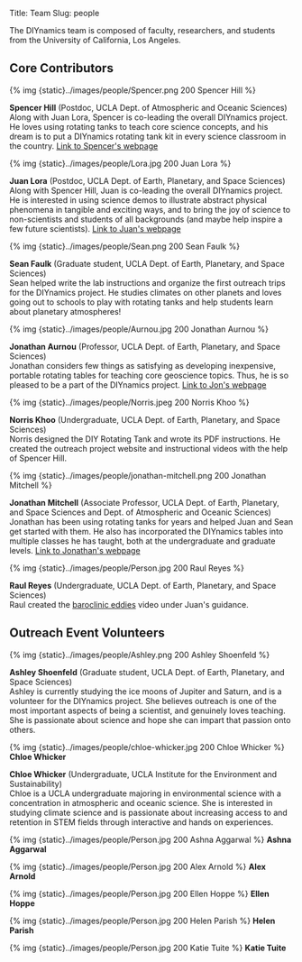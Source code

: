Title: Team
Slug: people

The DIYnamics team is composed of faculty, researchers, and students
from the University of California, Los Angeles.

## Core Contributors

{% img {static}../images/people/Spencer.png 200 Spencer Hill %}

**Spencer Hill** (Postdoc, UCLA Dept. of Atmospheric and Oceanic
Sciences)<br>Along with Juan Lora, Spencer is co-leading the overall
DIYnamics project.  He loves using rotating tanks to teach core
science concepts, and his dream is to put a DIYnamics rotating tank
kit in every science classroom in the country. [Link to Spencer's
webpage](http://people.atmos.ucla.edu/shill/)

{% img {static}../images/people/Lora.jpg 200 Juan Lora %}

**Juan Lora** (Postdoc, UCLA Dept. of Earth, Planetary, and Space
Sciences)<br>Along with Spencer Hill, Juan is co-leading the overall
DIYnamics project. He is interested in using science demos to
illustrate abstract physical phenomena in tangible and exciting ways,
and to bring the joy of science to non-scientists and students of all
backgrounds (and maybe help inspire a few future scientists). [Link to
Juan's webpage](http://staff.epss.ucla.edu/~jlora/index.html)

{% img {static}../images/people/Sean.png 200 Sean Faulk %}

**Sean Faulk** (Graduate student, UCLA Dept. of Earth, Planetary, and
Space Sciences)<br>Sean helped write the lab instructions and organize
the first outreach trips for the DIYnamics project. He studies
climates on other planets and loves going out to schools to play with
rotating tanks and help students learn about planetary atmospheres!

{% img {static}../images/people/Aurnou.jpg 200 Jonathan Aurnou %}

**Jonathan Aurnou** (Professor, UCLA Dept. of Earth, Planetary, and
Space Sciences)<br>Jonathan considers few things as satisfying as
developing inexpensive, portable rotating tables for teaching core
geoscience topics.  Thus, he is so pleased to be a part of the
DIYnamics project. [Link to Jon's
webpage](http://epss.ucla.edu/people/faculty/543/)

{% img {static}../images/people/Norris.jpeg 200 Norris Khoo %}

**Norris Khoo** (Undergraduate, UCLA Dept. of Earth, Planetary, and
Space Sciences)<br>Norris designed the DIY Rotating Tank and wrote its
PDF instructions. He created the outreach project website and
instructional videos with the help of Spencer Hill.

{% img {static}../images/people/jonathan-mitchell.png 200 Jonathan Mitchell %}

**Jonathan Mitchell** (Associate Professor, UCLA Dept. of Earth, Planetary,
and Space Sciences and Dept. of Atmospheric and Oceanic
Sciences)<br>Jonathan has been using rotating tanks for years and
helped Juan and Sean get started with them.  He also has incorporated
the DIYnamics tables into multiple classes he has taught, both at the
undergraduate and graduate levels.  [Link to
Jonathan's webpage](http://www2.ess.ucla.edu/~mitch/Home.html)

{% img {static}../images/people/Person.jpg 200 Raul Reyes %}

**Raul Reyes** (Undergraduate, UCLA Dept. of Earth, Planetary, and
Space Sciences)<br>Raul created the [baroclinic
eddies](https://www.youtube.com/watch?v=2nACitkIqNs) video under
Juan's guidance.

## Outreach Event Volunteers

{% img {static}../images/people/Ashley.png 200 Ashley Shoenfeld %}

**Ashley Shoenfeld** (Graduate student, UCLA Dept. of Earth, Planetary, and
Space Sciences)<br>Ashley is currently studying the ice moons of
Jupiter and Saturn, and is a volunteer for the DIYnamics project. She
believes outreach is one of the most important aspects of being a
scientist, and genuinely loves teaching. She is passionate about
science and hope she can impart that passion onto others.

{% img {static}../images/people/chloe-whicker.jpg 200 Chloe Whicker %} **Chloe Whicker**

**Chloe Whicker** (Undergraduate, UCLA Institute for the Environment
and Sustainability)<br>Chloe is a UCLA undergraduate majoring in
environmental science with a concentration in atmospheric and oceanic
science.  She is interested in studying climate science and is
passionate about increasing access to and retention in STEM fields
through interactive and hands on experiences.

{% img {static}../images/people/Person.jpg 200 Ashna Aggarwal %} **Ashna Aggarwal**

{% img {static}../images/people/Person.jpg 200 Alex Arnold %} **Alex Arnold**

{% img {static}../images/people/Person.jpg 200 Ellen Hoppe %} **Ellen Hoppe**

{% img {static}../images/people/Person.jpg 200 Helen Parish %} **Helen Parish**

{% img {static}../images/people/Person.jpg 200 Katie Tuite %} **Katie Tuite**
